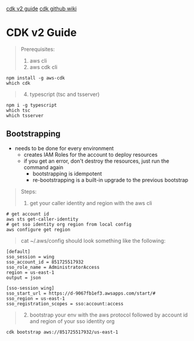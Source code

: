 
[cdk v2 guide](https://docs.aws.amazon.com/cdk/v2/guide/bootstrapping.html)
[cdk github wiki](https://github.com/aws/aws-cdk/wiki/)


# CDK v2 Guide

> Prerequisites: 
> 1) aws cli
> 2) aws cdk cli
```shell
npm install -g aws-cdk
which cdk
```
> 4) typescript (tsc and tsserver)
```shell
npm i -g typescript
which tsc
which tsserver
```


## Bootstrapping
- needs to be done for every environment
	- creates IAM Roles for the account to deploy resources 
	- if you get an error, don't destroy the resources, just run the command again
		- bootstrapping is idempotent
		- re-bootstrapping is a built-in upgrade to the previous bootstrap

> Steps:
> 1. get your caller identity and region with the aws cli

```shell
# get account id
aws sts get-caller-identity
# get sso identity org region from local config
aws configure get region
```

> cat ~/.aws/config should look something like the following:
```shell
[default]
sso_session = wing
sso_account_id = 851725517932
sso_role_name = AdministratorAccess
region = us-east-1
output = json

[sso-session wing]
sso_start_url = https://d-9067fb1ef3.awsapps.com/start/#
sso_region = us-east-1
sso_registration_scopes = sso:account:access
```

> 2. bootstrap your env with the aws protocol followed by account id and region of your sso identity org

```
cdk bootstrap aws://851725517932/us-east-1
```

